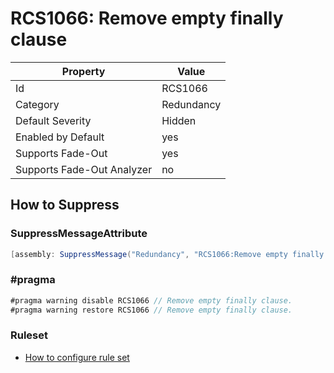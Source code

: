 # RCS1066: Remove empty finally clause

Property | Value
--- | ---
Id|RCS1066
Category|Redundancy
Default Severity|Hidden
Enabled by Default|yes
Supports Fade\-Out|yes
Supports Fade\-Out Analyzer|no

## How to Suppress

### SuppressMessageAttribute

```csharp
[assembly: SuppressMessage("Redundancy", "RCS1066:Remove empty finally clause.", Justification = "<Pending>")]
```

### \#pragma

```csharp
#pragma warning disable RCS1066 // Remove empty finally clause.
#pragma warning restore RCS1066 // Remove empty finally clause.
```

### Ruleset

* [How to configure rule set](../HowToConfigureAnalyzers.md)
